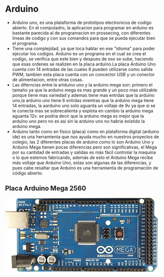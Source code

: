 # Arduino
+ Arduino uno, es una plataforma de prototipos electronicos de codigo abierto. En el computadro, la aplicacion para programar en arduino es bastante parecida al de programacion en prossecing, con diferentes lineas de codigo y con sus comandos para que se pueda ejecutar bien el programa. 
+ Tiene una complejidad, ya que toca hablar en ese "idioma" para poder ejecutar los codigos.
Arduino es un programa en el cual se crea el codigo, se verifica que este bien y despues de eso se sube, haciendo que esas ordenes se realizen en la placa arduino.La placa Arduino Uno cuenta con 14 entradas de las cuales 6 pueden utilizarse como salida PWM, tambien esta placa cuenta con un concector USB y un conector de alimentacion, entre otras cosas.
+ Las diferncias entre la artduino uno y la arduino mega son: primero el tamaño ya que la arduino mega es mas grande y un poco mas utilizable porque tiene mas variedad y ademas tiene mas entrdas que la arduino uno,la arduino uno tiene 6 entrdas mientras que la arduino mega tiene 14 entradas, la aarduino uno solo aguanta un voltaje de 9v ya que si se le conecta mas se sobrecalienta y explota en cambio la arduino mega aguanta 12v. se podria decir que la arduino mega es mejor que la arduino uno pero no es asi sin la arduino uno no habria existido la arduino mega.
+ Arduino tanto como en físico (placa) como en  plataforma digital (arduino ide)  es una herramienta que  nos ayuda mucho en nuestros proyectos de colegio, las 2 diferentes placas de arduino como lo son Arduino Uno  y Arduino Mega  tienen pocas diferencias pero son significativas, el Mega por su cantidad de entradas y salidas es más fácil controlar la maquina o lo que estemos fabricando, además de esto el Arduino Mega recibe más voltaje que Arduino Uno, estas son algunas de las diferencias, y pues cabe resaltar que Arduino es una herramienta de programación de código abierto.
## Placa Arduino Mega 2560
![1](https://github.com/germangarci/PROYECTO-GUIADO/blob/master/Images/Arduino.jpg)
